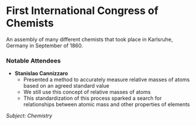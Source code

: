 # First International Congress of Chemists
An assembly of many different chemists that took place in Karlsruhe, Germany in September of 1860.

### Notable Attendees
+ **Stanislao Cannizzaro**
	- Presented a method to accurately measure relative masses of atoms based on an agreed standard value
	- We still use this concept of relative masses of atoms
	- This standardization of this process sparked a search for relationships between atomic mass and other properties of elements

*Subject: Chemistry*